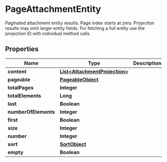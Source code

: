 

# PageAttachmentEntity

Paginated attachment entity results. Page index starts at zero. Projection results may omit larger entity fields. For fetching a full entity use the projection ID with individual method calls.

## Properties

| Name | Type | Description | Notes |
|------------ | ------------- | ------------- | -------------|
|**content** | [**List&lt;AttachmentProjection&gt;**](AttachmentProjection) |  |  [optional] |
|**pageable** | [**PageableObject**](PageableObject) |  |  [optional] |
|**totalPages** | **Integer** |  |  |
|**totalElements** | **Long** |  |  |
|**last** | **Boolean** |  |  [optional] |
|**numberOfElements** | **Integer** |  |  [optional] |
|**first** | **Boolean** |  |  [optional] |
|**size** | **Integer** |  |  [optional] |
|**number** | **Integer** |  |  [optional] |
|**sort** | [**SortObject**](SortObject) |  |  [optional] |
|**empty** | **Boolean** |  |  [optional] |



